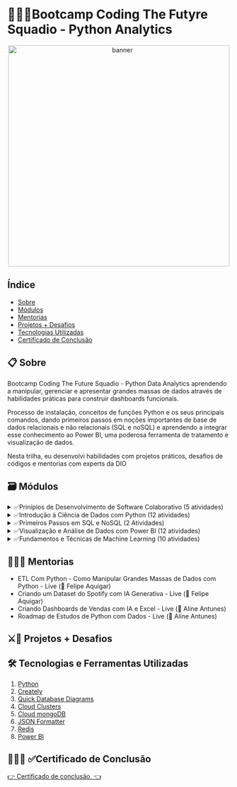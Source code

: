 # 👨🏾‍💻Bootcamp Coding The Futyre Squadio - Python Analytics

<p align="center">
  <a href="https://www.dio.me/sign-up?ref=6UU1FQVN1R" target="_blank">
    <img align="center" src="https://hermes.dio.me/tracks/0136518c-68d6-4198-bdbe-6d982c3a1261.png" alt="banner" width="500"/>
  </a>
</p>

## Índice
- <a href="#sobre">Sobre</a>
- <a href="#modulos">Módulos</a>
- <a href="#mentorias">Mentorias</a>
- <a href="#projetos">Projetos + Desafios</a>
- <a href="#tecnologias">Tecnologias Utilizadas</a>
- <a href="#certificado">Certificado de Conclusão</a>

<h2 id="sobre">📋 Sobre</h2>
<div>
 <p>Bootcamp Coding The Future Squadio - Python Data Analytics aprendendo a manipular, gerenciar e apresentar grandes massas de dados através de habilidades práticas para construir dashboards funcionais.</p>
 
 <p>Processo de instalação, conceitos de funções Python e os seus principais comandos, dando primeiros passos em noções importantes de base de dados relacionais e não relacionais (SQL e noSQL) e aprendendo a integrar esse conhecimento ao Power BI, uma poderosa ferramenta de tratamento e visualização de dados.</p>
 
 <p>Nesta trilha, eu desenvolvi habilidades com projetos práticos, desafios de códigos e mentorias com experts da DIO</p>  
</di>

<h2 id="modulos">🗃 Módulos</h2>
<details>
  <summary>✅Prinípios de Desenvolvimento de Software Colaborativo (5 atividades)</summary>
 
   -  [x] Bootcamps DIO: Educação Gratuita e Empregabilidade Juntas!(1hr)
   -  [x] Versionamento de Código com Git e GitHub(2hrs)
   -  [x] Desafios de Projetos: Crie Um portifólio Vencedor(1hr)
   -  [x] Contribuindo em um Projeto Open Source no Github(1hr)
  
</details>
<details>
  <summary>✅Introdução à Ciência de Dados com Python (12 atividades)</summary>
 
   -  [x] Ambiente de Desenvolvimento e Primeiros Passos com Python(1hr)
   -  [x] Conhecendo a Linguagem de Programação Python(2hrs)
   -  [x] Tipos de Operadores com Python(2rhs)
   -  [x] Estruturas Condicionais e de Repetição em Python(2hrs)
   -  [x] Manipulando Strings com Python(2hrs)
   -  [x] Trabalhando com Listas em Python(1hr)
   -  [x] Conhecendo Tuplas em Python(1hr)
   -  [x] Explorando Conjuntos em Python(1hr)
   -  [x] Dominando Funções Python(1hr)
   -  [x] Desafios de Código: Aperfeiçoe Sua Lógica de Pensamento Computacional(1hr)
   -  [x] Desafios de Código SQUADIO - Iniciante(1hr)
  
</details>
<details>
 <summary>✅Primeiros Passos em SQL e NoSQL (2 Atividades)</summary>

  -  [x] Introdução a Banco de Dados Relacionais-SQL(3hrs)
  -  [x] Introdução a Banco de dados NoSQL(3hrs)
         
</details>
<details>
 <summary>✅Visualização e Análise de Dados com Power BI (12 atividades)</summary>
   
  -  [x] Fundamentos Teóricos Sobre ETL(1hr)
  -  [x] Primeiros Passos com Power BI(3hrs)
  -  [x] Trabalhando com Visuais no Power BI(4hrs)
  -  [x] Fundamentos de BI: KPIs e Métricas(1hr)
  -  [x] Criando Dashboard Interativos com Power BI(2hrs)
  -  [x] Criando um Relatório de Vendas Elegante com Power BI(1hr)
  -  [x] Coleta e Extração de Dados com power BI(3hrs)
  -  [x] Limpeza e Transformação de Dados com Power BI(2hrs)
  -  [x] Processando e Transformando Dados com Power BI(2hrs)
  -  [x] Desafios de Código SQUADIO - Intermediário(1hr)
</details>
<details>
 <summary>✅Fundamentos e Técnicas de Machine Learning (10 atividades)</summary>
 
 -  [x] Introdução ao Machine Learning(2hrs)
 -  [x] Métodos de Machine Learning Bioinspirados(1hr)
 -  [x] Redes Neurais Artificiais(1hr)
 -  [x] Algoritmos Genéticos(2hrs)
 -  [x] Algoritmos de SVM - Support Vector Machine(1hr)
 -  [x] Classificação de Problemas: Explorando Datasets(1hr)
 -  [x] Linguagens de Programação para Machine Learning(1hr)
 -  [x] Python para Machine Learning na Prática(2hrs)
 -  [x] Desafios de Código Squadio - Intermediário || (1hr)
 -  [x] Avaliação do Curso(1hr)
</details>

<h2 id="mentorias">👨🏾‍🏫 Mentorias</h2>

- ETL Com Python - Como Manipular Grandes Massas de Dados com Python - Live (🎤 Felipe Aquigar)
- Criando um Dataset do Spotify com IA Generativa - Live (🎤 Felipe Aquigar)
- Criando Dashboards de Vendas com IA e Excel - Live (🎤 Aline Antunes)
- Roadmap de Estudos de Python com Dados - Live (🎤 Aline Antunes)

<h2 id="projetos">⚔🎯 Projetos + Desafios</h2>

<h2 id="tecnologias">🛠 Tecnologias e Ferramentas Utilizadas</h2>

1. <a href="https://www.python.org/" target="_blank">Python</a>
2. <a href="https://app.creately.com/" target="_blank">Creately</a>
3. <a href="https://app.quickdatabasediagrams.com/" target="_blank">Quick Database Diagrams</a>
4. <a href="https://clients.cloudclusters.io/" target="_blank">Cloud Clusters</a>
5. <a href="https://cloud.mongodb.com/" target="_blank">Cloud mongoDB</a>
6. <a href="https://jsonformatter.curiousconcept.com/" target="_blank">JSON Formatter</a>
7. <a href="https://try.redis.io//" target="_blank">Redis</a>
8. <a href="https://powerbi.microsoft.com/pt-br/learning/" target="_blank">Power BI</a>


<h2 id="certificado">👨🏾‍🎓 ✅Certificado de Conclusão</h2>

<a href="https://www.dio.me/certificate/B6PDLBU0/share" target="_blank">	👉 Certificado de conclusão. 👈 </a>
